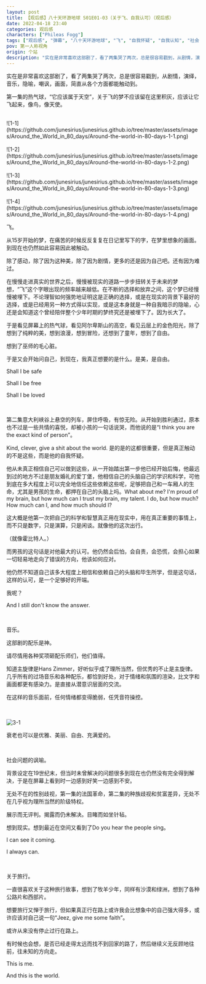 ```yaml
---
layout: post
title: 【观后感】八十天环游地球 S01E01-03（关于飞、自我认可）（观后感）
date: 2022-04-18 23:40
categories: 观后感
characters: ["Phileas Fogg"]
tags: ["观后感", "弹幕", "八十天环游地球", "飞", "自我怀疑", "自我认知", "社会"]
pov: 第一人称视角
origin: 个站
description: "实在是非常喜欢这部剧了，看了两集哭了两次，总是很容易戳到，从剧情，演绎，音乐，隐喻，嘲讽，画面，简直从各个方面都能触动到。<br>第一集的热气球，“它应该属于天空”，关于飞的梦不应该留在这里积灰，应该让它飞起来，像鸟，像天使。"
---
```


实在是非常喜欢这部剧了，看了两集哭了两次，总是很容易戳到，从剧情，演绎，音乐，隐喻，嘲讽，画面，简直从各个方面都能触动到。

第一集的热气球，“它应该属于天空”，关于飞的梦不应该留在这里积灰，应该让它飞起来，像鸟，像天使。

<br>
![1-1](https://github.com/junesirius/junesirius.github.io/tree/master/assets/images/Around_the_World_in_80_days/Around-the-world-in-80-days-1-1.png)
<br><br>
![1-2](https://github.com/junesirius/junesirius.github.io/tree/master/assets/images/Around_the_World_in_80_days/Around-the-world-in-80-days-1-2.png)
<br><br>
![1-3](https://github.com/junesirius/junesirius.github.io/tree/master/assets/images/Around_the_World_in_80_days/Around-the-world-in-80-days-1-3.png)
<br><br>
![1-4](https://github.com/junesirius/junesirius.github.io/tree/master/assets/images/Around_the_World_in_80_days/Around-the-world-in-80-days-1-4.png)
<br>

飞。

从15岁开始的梦，在痛苦的时候反反复复在日记里写下的字，在梦里想象的画面。到现在也仍然如此容易因此被触动。

除了感动，除了因为这种美，除了因为剧情，更多的还是因为自己吧。还有因为难过。

在慢慢走进真实的世界之后，慢慢被现实的道路一步步扭转关于未来的梦想，“飞”这个字眼出现的频率越来越低。在不断的选择和放弃之间，这个梦已经慢慢被埋下。不论理智如何强势地证明这是正确的选择，或是在现实的背景下最好的选择，或是已经用另一种方式得以实现，或是这本身就是一种自我暗示的隐喻，心还是会知道这个曾经陪伴整个少年时期的梦终究还是被埋下了。因为长大了。

于是看见屏幕上的热气球，看见阿尔卑斯山的高空，看见云层上的金色阳光，除了想到了纯粹的美，想到浪漫，想到冒险，还想到了童年，想到了自由。

想到了巫师的毛心脏。

于是又会开始问自己，到现在，我真正想要的是什么。是美，是自由。

Shall I be safe

Shall I be free

Shall I be loved

<br>

第二集意大利峡谷上悬空的列车，屏住呼吸，有惊无险。从开始到胜利通过，原本也不过是一些共情的喜悦，却被小孩的一句话说哭，而他说的是“I think you are the exact kind of person”。

Kind, clever, give a shit about the world. 是的是的这都很重要，但是真正触动的不是这些，而是他的自我怀疑。

他从未真正相信自己可以做到这些，从一开始踏出第一步他已经开始后悔，他最远到过的地方不过是朋友婚礼的爱丁堡，他相信自己的头脑自己的学识和科学，可他到底在多大程度上可以完全地信任这些依赖这些呢，足够把自己和一车厢人的生命，尤其是男孩的生命，都押在自己的头脑上吗。What about me? I'm proud of my brain, but how much can I trust my brain, my talent. I do, but how much? How much can I, and how much should I?

这大概是他第一次把自己的科学和智慧真正用在现实中，用在真正重要的事情上，而不只是数字，只是演算，只是闲谈。就像他的这次出行。

（就像霍比特人。）

而男孩的这句话是对他最大的认可。他仍然会后怕，会自责，会恐慌，会担心如果一切轻易地走向了错误的方向，他该如何应对。

他仍然不知道自己该多大程度上相信和依赖自己的头脑和毕生所学，但是这句话，这样的认可，是一个足够好的开端。

我呢？

And I still don't know the answer.

<br>

音乐。

这部剧的配乐是神。

请尽情用各种奖项砸配乐师们，他们值得。

知道主旋律是Hans Zimmer，好听似乎成了理所当然，但优秀的不止是主旋律。几乎所有的过场音乐和各种配乐，都恰到好处，对于情绪和氛围的渲染，比文字和画面都更有感染力。是直接从潜意识层面的交流。

在这样的音乐面前，任何情绪都变得脆弱，任凭音符操控。

<br><br>
![3-1](https://github.com/junesirius/junesirius.github.io/tree/master/assets/images/Around_the_World_in_80_days/Around-the-world-in-80-days-3-1.png)
<br>

衰老也可以是优雅、美丽、自由、充满爱的。

<br>

社会问题的讽喻。

背景设定在19世纪末，但当时未曾解决的问题很多到现在也仍然没有完全得到解决，于是在屏幕上看到时一边感到好笑一边感到不安。

无处不在的性别歧视，第一集的法国革命，第二集的种族歧视和贫富差异，无处不在几乎视为理所当然的阶级特权。

展示而无评判。揭露而仍未解决。目睹而如坐针毡。

想到现实。想到最近在空间又看到了Do you hear the people sing。

I can see it coming.

I always can.

<br>

关于旅行。

一直很喜欢关于这种旅行故事，想到了牧羊少年，同样有沙漠和绿洲，想到了各种公路片和西部片。

想要旅行又惮于旅行，但如果真正行在路上或许我会比想象中的自己强大得多，或许应该对自己说一句“Jeez, give me some faith”。

或许从来没有停止过行在路上。

有时候也会想，是否已经走得太远而找不到回家的路了，然后继续义无反顾地往前，往未知的方向走。

This is me.

And this is the world.
